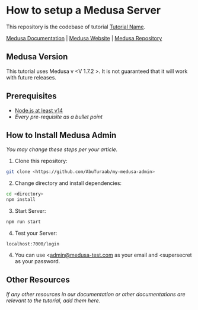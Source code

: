 # How to setup a Medusa Server 

This repository is the codebase of tutorial [Tutorial Name](tutorial-link).

[Medusa Documentation](https://docs.medusajs.com/) | [Medusa Website](https://medusajs.com/) | [Medusa Repository](https://github.com/medusajs/medusa)

## Medusa Version

This tutorial uses Medusa v <V 1.7.2 >. It is not guaranteed that it will work with future releases.

## Prerequisites

- [Node.js at least v14](https://docs.medusajs.com/tutorial/set-up-your-development-environment#nodejs)
- _Every pre-requisite as a bullet point_

## How to Install Medusa Admin

_You may change these steps per your article._
1. Clone this repository:

```bash
git clone <https://github.com/AbuTuraab/my-medusa-admin>
```
2. Change directory and install dependencies:

```bash
cd <directory>
npm install
```

3. Start Server:

```bash
npm run start
```

4. Test your Server:

``` curl
localhost:7000/login
```
4. You can use <admin@medusa-test.com as your email and <supersecret as your password.
## Other Resources

_If any other resources in our documentation or other documentations are relevant to the tutorial, add them here._
